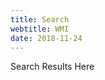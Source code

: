 ```yaml
---
title: Search
webtitle: WMI
date: 2018-11-24
---
```

<style>
#___gcse_0 * {
    background-color: ivory;
    color: teal;
}
</style>
<div>
<script>
  (function() {
    //var cx = 'partner-pub-7975270895217217:5914050470';
    var cx = '50db9c8dc9d9cf8a2';
    var gcse = document.createElement('script');
    gcse.type = 'text/javascript';
    gcse.async = true;
    gcse.src = 'https://cse.google.com/cse.js?cx=' + cx;
    var s = document.getElementsByTagName('script')[0];
    s.parentNode.insertBefore(gcse, s);
  })();
</script>
<gcse:searchresults-only class='gcse-searchresults-only'>Search Results Here</gcse:searchresults-only>
</div>
<div class="clear"></div>
<div>
<script async src="https://pagead2.googlesyndication.com/pagead/js/adsbygoogle.js"></script>
<ins class="adsbygoogle"
     style="display:block"
     data-ad-format="autorelaxed"
     data-ad-client="ca-pub-1165447249910969"
     data-ad-slot="6376402862"></ins>
<script>
     (adsbygoogle = window.adsbygoogle || []).push({});
</script>
</div>
